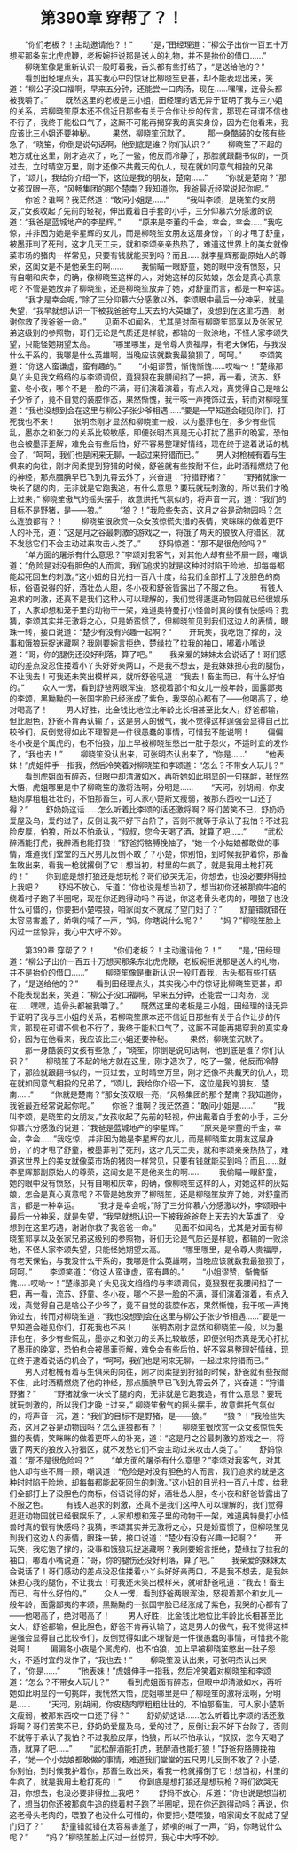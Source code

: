 # 　　第390章 穿帮了？！
　　“你们老板？！主动邀请他？！”
　　“是，”田经理道：“柳公子出价一百五十万想买那条东北虎虎鞭，老板婉拒说那是送人的礼物，并不是抬价的借口……”
　　柳晓笙像是重新认识一般盯着我，舌头都有些打结了，“是送给他的？”
　　看到田经理点头，其实我心中的惊讶比柳晓笙更甚，却不能表现出来，笑道：“柳公子没口福啊，早来五分钟，还能尝一口肉汤，现在……嘿嘿，连骨头都被我嚼了。”
　　既然这里的老板是三小姐，田经理的话无异于证明了我与三小姐的关系，若柳晓笙原本还不信近日那些有关于合作让步的传言，那现在可谓不信也不行了，我终于能松口气了，这厮不可能再揭穿我的真实身份，因为在他看来，我应该比三小姐还要神秘。
　　果然，柳晓笙沉默了。
　　那一身酷装的女孩有些急了，“晓笙，你倒是说句话啊，他到底是谁？你们认识？”
　　柳晓笙了不起的地方就在这里，刚才造次了，吃了一鳖，他反而冷静了，那脸就跟翻书似的，一页过去，立时晴空万里，刚才还像不共戴天的仇人，现在就如同意气相投的兄弟了，“颂儿，我给你介绍一下，这位是我的朋友，楚南……”
　　“你就是楚南？”那女孩双眼一亮，“风畅集团的那个楚南？我知道你，我爸最近经常说起你呢。”
　　你爸？谁啊？我茫然道：“敢问小姐是……”
　　“我叫李颂，是晓笙的女朋友，”女孩收起了先前的轻视，伸出戴着白手套的小手，三分仰慕六分感激的说道：“我爸是蓝城地产的李星辉。”
　　“原来是李董的千金，幸会，幸会……”我吃惊，并非因为她是李星辉的女儿，而是柳晓笙女朋友这层身份，丫的才甩了舒童，被墨菲判了死刑，这才几天工夫，就和李颂亲亲热热了，难道这世界上的美女就像菜市场的猪肉一样常见，只要有钱就能买到吗？而且……就李星辉那副原始人的尊荣，这闺女是不是他亲生的啊……
　　我偷瞄一眼舒童，她的眼中没有愤怒，只有自嘲和庆幸，的确，像柳晓笙这样的人，对她这样的灰姑娘，怎会是真心真意呢？不管是她放弃了柳晓笙，还是柳晓笙放弃了她，对舒童而言，都是一种幸运。
　　“我才是幸会呢，”除了三分仰慕六分感激以外，李颂眼中最后一分神采，就是失望，“我早就想认识一下被我爸爸夸上天去的大英雄了，没想到在这里巧遇，谢谢你救了我爸爸一命。”
　　见面不如闻名，尤其是对面有柳晓笙郭享以及张家兄弟这级别的参照物，哥们无论是气质还是样貌，都输的一败涂地，不怪人家李颂失望，只能怪她期望太高。
　　“哪里哪里，是令尊人贵福厚，有老天保佑，与我没什么干系的，我哪是什么英雄啊，当晚应该就数我最狼狈了，呵呵。”
　　李颂笑道：“你这人蛮谦虚，蛮有趣的。”
　　“小姐谬赞，惭愧惭愧……哎呦～！”楚缘那臭丫头见我文绉绉的与李颂调侃，竟狠狠在我腰间掐了一把，再一看，流苏、舒童、冬小夜，哪个不是一脸的不满，哥们演着演着，有点入戏，真觉得自己是啥公子少爷了，竟不自觉的装腔作态，果然惭愧，我干咳一声掩饰过去，转而对柳晓笙道：“我也没想到会在这里与柳公子张少爷相遇……”要是一早知道会碰见你们，打死我也不来！
　　张明杰刚才显然和柳晓笙一般，以为墨菲也在，多少有些慌乱，墨亦之和张力的关系比较敏感，即便张明杰真是无心打扰了墨菲的晚宴，恐怕也会被墨菲歪解，难免会有些后怕，好不容易整理好情绪，现在终于逮着说话的机会了，“呵呵，我们也是闲来无聊，一起过来狩猎而已。”
　　男人对枪械有着与生俱来的向往，刚才闵柔提到狩猎的时候，舒爸就有些按耐不住，此时酒精燃烧了他的神经，那点腼腆早已飞到九霄云外了，兴奋道：“狩猎野猪？”
　　“野猪就像一块长了腿的肉，无非就是它跑我追，有什么意思？要玩就玩刺激的，所以我们才晚上过来，” 柳晓笙傲气的摇头摆手，故意烘托气氛似的，将声音一沉，道：“我们的目标不是野猪，是——狼。”
　　“狼？！”我险些失态，这月之谷是动物园吗？怎么连狼都有？！
　　柳晓笙很欣赏一众女孩惊慌失措的表情，笑眯眯的做着更吓人的补充，道：“这是月之谷最刺激的游戏之一，将饿了两天的狼放入狩猎区，就不发愁它们不会主动过来攻击人类了。”
　　舒妈惊道：“那不是很危险吗？”
　　“单方面的屠杀有什么意思？”李颂对我客气，对其他人却有些不屑一顾，嘲讽道：“危险是对没有胆色的人而言，我们追求的就是这种时时陷于险地，却每每都能起死回生的刺激。”这小妞的目光扫一百八十度，给我们全部打上了没胆色的商标，俗语说得的好，酒壮怂人胆，冬小夜和舒爸皆露出了不服之色。
　　有钱人追求的刺激，还真不是我们这种人可以理解的，我们觉得逛逛动物园就已经很娱乐了，人家却想和笼子里的动物干一架，难道奥特曼打小怪兽时真的很有快感吗？我猜，李颂其实并无激将之心，只是娇蛮惯了，但柳晓笙见到我们这边人的表情，眼珠一转，接口说道：“楚少有没有兴趣一起啊？”
　　开玩笑，我吃饱了撑的，没事和饿狼玩捉迷藏啊？我刚要婉言拒绝，楚缘拉了拉我的袖口，嘟着小嘴说道：“哥，你的腿伤还没好利落，算了吧。”
　　我亲爱的妹妹太会说话了！哥们感动的差点没忍住搂着小丫头好好亲两口，不是我不想去，是我妹妹担心我的腿伤，不让我去！可我还未笑出模样来，就听舒爸吼道：“我去！畜生而已，有什么好怕的。”
　　众人一愣，看到舒爸两眼浑浊，怒视着那个和女儿一般年龄，面露鄙夷的李颂，黑黝黝的一张国字脸已经涨成了紫色，我哭的心都有了——他喝高了，绝对喝高了！
　　男人好胜，比金钱比地位比年龄比长相甚至比女人，舒爸都输，但比胆色，舒爸不肯再认输了，这是男人的傲气，我不觉得这样逞强会显得自己比较爷们，反倒觉得如此不理智是一件很愚蠢的事情，可惜我不能说啊！
　　偏偏冬小夜是个属虎的，也不怕狼，加上早被柳晓笙憋出一肚子怨火，不适时宜的发作了，“我也去！”
　　柳晓笙没认出来，可张明杰认出来了，“你是……”
　　“他表妹！”虎姐伸手一指我，然后冷笑着对柳晓笙和李颂道：“怎么？不带女人玩儿？”
　　看到虎姐面有醉态，但眼中却清澈如水，再听她如此明显的一句挑衅，我恍然大悟，虎姐哪里是中了柳晓笙的激将法啊，分明是……
　　“天河，别胡闹，你皮糙肉厚粗粗壮壮的，不怕那畜生，可人家小楚斯文瘦弱，被那东西咬一口还了得？”
　　舒奶奶这话……怎么听着比李颂的话还激将啊？哥们苦笑不已，舒奶奶爱屋及乌，爱的过了，反倒让我不好下台阶了，否则不就等于承认了我怕？不过我脸皮厚，怕狼，所以不怕承认，“叔叔，您今天喝了酒，就算了吧……”
　　“武松醉酒能打虎，我醉酒也能打狼！”舒爸捋胳膊挽袖子，“她一个小姑娘都敢做的事情，难道我们堂堂的五尺男儿反倒不敢了？小楚，你别怕，到时候我护着你，那畜生敢出来，看我一枪就撂倒了它！想当初，村里的牛疯了，就是我用土枪打死的！”
　　你到底是想打狼还是想玩枪？哥们欲哭无泪，你想去，也没必要非得拉上我吧？
　　舒妈不放心，斥道：“你也说是想当初了，想当初你还被那疯牛追的绕着村子跑了半圈呢，现在你还跑得动吗？再说，你这老骨头老肉的，喂狼了也没什么可惜的，你要把小楚喂狼，咱家闺女不就成了望门妇了？”
　　舒童错就错在太容易害羞了，娇嗔的喊了一声，“妈，你瞎说什么呢？”
　　“妈？”柳晓笙脸上闪过一丝惊异，我心中大呼不妙。

　　第390章 穿帮了？！
　　“你们老板？！主动邀请他？！”
　　“是，”田经理道：“柳公子出价一百五十万想买那条东北虎虎鞭，老板婉拒说那是送人的礼物，并不是抬价的借口……”
　　柳晓笙像是重新认识一般盯着我，舌头都有些打结了，“是送给他的？”
　　看到田经理点头，其实我心中的惊讶比柳晓笙更甚，却不能表现出来，笑道：“柳公子没口福啊，早来五分钟，还能尝一口肉汤，现在……嘿嘿，连骨头都被我嚼了。”
　　既然这里的老板是三小姐，田经理的话无异于证明了我与三小姐的关系，若柳晓笙原本还不信近日那些有关于合作让步的传言，那现在可谓不信也不行了，我终于能松口气了，这厮不可能再揭穿我的真实身份，因为在他看来，我应该比三小姐还要神秘。
　　果然，柳晓笙沉默了。
　　那一身酷装的女孩有些急了，“晓笙，你倒是说句话啊，他到底是谁？你们认识？”
　　柳晓笙了不起的地方就在这里，刚才造次了，吃了一鳖，他反而冷静了，那脸就跟翻书似的，一页过去，立时晴空万里，刚才还像不共戴天的仇人，现在就如同意气相投的兄弟了，“颂儿，我给你介绍一下，这位是我的朋友，楚南……”
　　“你就是楚南？”那女孩双眼一亮，“风畅集团的那个楚南？我知道你，我爸最近经常说起你呢。”
　　你爸？谁啊？我茫然道：“敢问小姐是……”
　　“我叫李颂，是晓笙的女朋友，”女孩收起了先前的轻视，伸出戴着白手套的小手，三分仰慕六分感激的说道：“我爸是蓝城地产的李星辉。”
　　“原来是李董的千金，幸会，幸会……”我吃惊，并非因为她是李星辉的女儿，而是柳晓笙女朋友这层身份，丫的才甩了舒童，被墨菲判了死刑，这才几天工夫，就和李颂亲亲热热了，难道这世界上的美女就像菜市场的猪肉一样常见，只要有钱就能买到吗？而且……就李星辉那副原始人的尊荣，这闺女是不是他亲生的啊……
　　我偷瞄一眼舒童，她的眼中没有愤怒，只有自嘲和庆幸，的确，像柳晓笙这样的人，对她这样的灰姑娘，怎会是真心真意呢？不管是她放弃了柳晓笙，还是柳晓笙放弃了她，对舒童而言，都是一种幸运。
　　“我才是幸会呢，”除了三分仰慕六分感激以外，李颂眼中最后一分神采，就是失望，“我早就想认识一下被我爸爸夸上天去的大英雄了，没想到在这里巧遇，谢谢你救了我爸爸一命。”
　　见面不如闻名，尤其是对面有柳晓笙郭享以及张家兄弟这级别的参照物，哥们无论是气质还是样貌，都输的一败涂地，不怪人家李颂失望，只能怪她期望太高。
　　“哪里哪里，是令尊人贵福厚，有老天保佑，与我没什么干系的，我哪是什么英雄啊，当晚应该就数我最狼狈了，呵呵。”
　　李颂笑道：“你这人蛮谦虚，蛮有趣的。”
　　“小姐谬赞，惭愧惭愧……哎呦～！”楚缘那臭丫头见我文绉绉的与李颂调侃，竟狠狠在我腰间掐了一把，再一看，流苏、舒童、冬小夜，哪个不是一脸的不满，哥们演着演着，有点入戏，真觉得自己是啥公子少爷了，竟不自觉的装腔作态，果然惭愧，我干咳一声掩饰过去，转而对柳晓笙道：“我也没想到会在这里与柳公子张少爷相遇……”要是一早知道会碰见你们，打死我也不来！
　　张明杰刚才显然和柳晓笙一般，以为墨菲也在，多少有些慌乱，墨亦之和张力的关系比较敏感，即便张明杰真是无心打扰了墨菲的晚宴，恐怕也会被墨菲歪解，难免会有些后怕，好不容易整理好情绪，现在终于逮着说话的机会了，“呵呵，我们也是闲来无聊，一起过来狩猎而已。”
　　男人对枪械有着与生俱来的向往，刚才闵柔提到狩猎的时候，舒爸就有些按耐不住，此时酒精燃烧了他的神经，那点腼腆早已飞到九霄云外了，兴奋道：“狩猎野猪？”
　　“野猪就像一块长了腿的肉，无非就是它跑我追，有什么意思？要玩就玩刺激的，所以我们才晚上过来，” 柳晓笙傲气的摇头摆手，故意烘托气氛似的，将声音一沉，道：“我们的目标不是野猪，是——狼。”
　　“狼？！”我险些失态，这月之谷是动物园吗？怎么连狼都有？！
　　柳晓笙很欣赏一众女孩惊慌失措的表情，笑眯眯的做着更吓人的补充，道：“这是月之谷最刺激的游戏之一，将饿了两天的狼放入狩猎区，就不发愁它们不会主动过来攻击人类了。”
　　舒妈惊道：“那不是很危险吗？”
　　“单方面的屠杀有什么意思？”李颂对我客气，对其他人却有些不屑一顾，嘲讽道：“危险是对没有胆色的人而言，我们追求的就是这种时时陷于险地，却每每都能起死回生的刺激。”这小妞的目光扫一百八十度，给我们全部打上了没胆色的商标，俗语说得的好，酒壮怂人胆，冬小夜和舒爸皆露出了不服之色。
　　有钱人追求的刺激，还真不是我们这种人可以理解的，我们觉得逛逛动物园就已经很娱乐了，人家却想和笼子里的动物干一架，难道奥特曼打小怪兽时真的很有快感吗？我猜，李颂其实并无激将之心，只是娇蛮惯了，但柳晓笙见到我们这边人的表情，眼珠一转，接口说道：“楚少有没有兴趣一起啊？”
　　开玩笑，我吃饱了撑的，没事和饿狼玩捉迷藏啊？我刚要婉言拒绝，楚缘拉了拉我的袖口，嘟着小嘴说道：“哥，你的腿伤还没好利落，算了吧。”
　　我亲爱的妹妹太会说话了！哥们感动的差点没忍住搂着小丫头好好亲两口，不是我不想去，是我妹妹担心我的腿伤，不让我去！可我还未笑出模样来，就听舒爸吼道：“我去！畜生而已，有什么好怕的。”
　　众人一愣，看到舒爸两眼浑浊，怒视着那个和女儿一般年龄，面露鄙夷的李颂，黑黝黝的一张国字脸已经涨成了紫色，我哭的心都有了——他喝高了，绝对喝高了！
　　男人好胜，比金钱比地位比年龄比长相甚至比女人，舒爸都输，但比胆色，舒爸不肯再认输了，这是男人的傲气，我不觉得这样逞强会显得自己比较爷们，反倒觉得如此不理智是一件很愚蠢的事情，可惜我不能说啊！
　　偏偏冬小夜是个属虎的，也不怕狼，加上早被柳晓笙憋出一肚子怨火，不适时宜的发作了，“我也去！”
　　柳晓笙没认出来，可张明杰认出来了，“你是……”
　　“他表妹！”虎姐伸手一指我，然后冷笑着对柳晓笙和李颂道：“怎么？不带女人玩儿？”
　　看到虎姐面有醉态，但眼中却清澈如水，再听她如此明显的一句挑衅，我恍然大悟，虎姐哪里是中了柳晓笙的激将法啊，分明是……
　　“天河，别胡闹，你皮糙肉厚粗粗壮壮的，不怕那畜生，可人家小楚斯文瘦弱，被那东西咬一口还了得？”
　　舒奶奶这话……怎么听着比李颂的话还激将啊？哥们苦笑不已，舒奶奶爱屋及乌，爱的过了，反倒让我不好下台阶了，否则不就等于承认了我怕？不过我脸皮厚，怕狼，所以不怕承认，“叔叔，您今天喝了酒，就算了吧……”
　　“武松醉酒能打虎，我醉酒也能打狼！”舒爸捋胳膊挽袖子，“她一个小姑娘都敢做的事情，难道我们堂堂的五尺男儿反倒不敢了？小楚，你别怕，到时候我护着你，那畜生敢出来，看我一枪就撂倒了它！想当初，村里的牛疯了，就是我用土枪打死的！”
　　你到底是想打狼还是想玩枪？哥们欲哭无泪，你想去，也没必要非得拉上我吧？
　　舒妈不放心，斥道：“你也说是想当初了，想当初你还被那疯牛追的绕着村子跑了半圈呢，现在你还跑得动吗？再说，你这老骨头老肉的，喂狼了也没什么可惜的，你要把小楚喂狼，咱家闺女不就成了望门妇了？”
　　舒童错就错在太容易害羞了，娇嗔的喊了一声，“妈，你瞎说什么呢？”
　　“妈？”柳晓笙脸上闪过一丝惊异，我心中大呼不妙。

